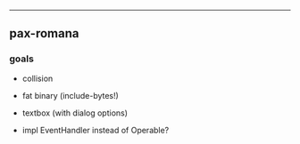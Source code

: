----
## pax-romana

### goals
* collision
* fat binary (include-bytes!)
* textbox (with dialog options)

* impl EventHandler instead of Operable?
